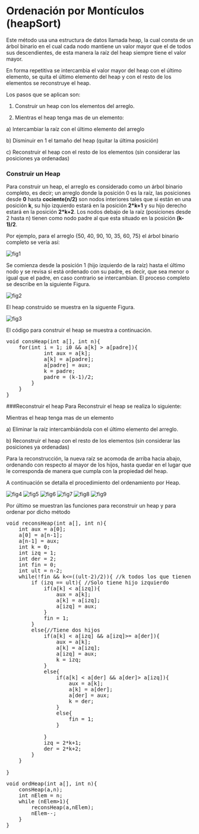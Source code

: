 # Ordenación por Montículos (heapSort)

Este método usa una estructura de datos llamada heap, la cual consta de un árbol binario en el cual cada nodo mantiene un valor mayor que el de todos sus descendientes, de esta manera la raíz del heap siempre tiene el valor mayor. 

En forma repetitiva se intercambia el valor mayor del heap con el último elemento, se quita el último elemento del heap y con el resto de los elementos se reconstruye el heap.

Los pasos que se aplican son:
1.	Construir un heap con los elementos del arreglo.

2.	Mientras el heap tenga mas de un elemento:

a)	Intercambiar la raíz con el último elemento del arreglo

b)	Disminuir en 1 el tamaño del heap (quitar la última posición)

c)	Reconstruir el heap con el resto de los elementos (sin considerar las posiciones ya ordenadas)

### Construir un Heap

Para construir un heap, el arreglo es considerado como un árbol binario completo, es decir; un arreglo donde la posición 0 es la raíz, las posiciones desde **0** hasta **cociente(n/2)** son nodos interiores tales que si están en una posición **k**, su hijo izquierdo estará en la posición **2*k+1** y su hijo derecho estará en la posición **2*k+2**. Los nodos debajo de la raíz (posiciones desde 2 hasta n) tienen como nodo padre al que esta situado en la posición **(k-1)/2**.

Por ejemplo, para el arreglo {50, 40,  90, 10, 35, 60, 75} el árbol binario completo se vería así:

![fig1](heap1.jpg)

Se comienza desde la posición 1 (hijo izquierdo de la raíz) hasta el último nodo y se revisa si está ordenado con su padre, es decir, que sea menor o igual que el padre, en caso contrario se intercambian. El proceso completo se describe en la siguiente Figura.

![fig2](heap2.jpg)

El heap construido se muestra en la siguente Figura.

![fig3](heap3.jpg)

El código para construir el heap se muestra a continuación.

<pre>
void consHeap(int a[], int n){
	for(int i = 1; i<n;i++){
		int k = i;
		int padre = (k-1)/2;
		while(k>0 && a[k] > a[padre]){
			int aux = a[k];
			a[k] = a[padre];
			a[padre] = aux;
			k = padre;
			padre = (k-1)/2;
		}
	}
}
</pre>


###Reconstruir el heap
Para Reconstruir el heap se realiza lo siguiente:


Mientras el heap tenga mas de un elemento

a)	Eliminar la raíz intercambiándola con el último elemento del arreglo.

b)	Reconstruir el heap con el resto de los elementos (sin considerar las posiciones ya ordenadas)

Para la reconstrucción, la nueva raíz se acomoda de arriba hacia abajo, ordenando con respecto al mayor de los hijos, hasta quedar en el lugar que le corresponda de manera que cumpla con la propiedad del heap.

A continuación se detalla el procedimiento del ordenamiento por Heap.

![fig4](heap4.jpg)
![fig5](heap5.jpg)
![fig6](heap6.jpg)
![fig7](heap7.jpg)
![fig8](heap8.jpg)
![fig9](heap9.jpg)

Por último se muestran las funciones para reconstruir un heap y para ordenar por dicho método

<pre>
void reconsHeap(int a[], int n){
	int aux = a[0];
	a[0] = a[n-1];
	a[n-1] = aux;
	int k = 0;
	int izq = 1;
	int der = 2;
	int fin = 0;
	int ult = n-2;
	while(!fin && k<=((ult-2)/2)){ //k todos los que tienen padre
		if (izq == ult){ //Solo tiene hijo izquierdo
			if(a[k] < a[izq]){
				aux = a[k];
				a[k] = a[izq];
				a[izq] = aux;	
			}
			fin = 1;
		}
		else{//Tiene dos hijos
			if(a[k] < a[izq] && a[izq]>= a[der]){
				aux = a[k];
				a[k] = a[izq];
				a[izq] = aux;
				k = izq;
			}
			else{
				if(a[k] < a[der] && a[der]> a[izq]){
					aux = a[k];
					a[k] = a[der];
					a[der] = aux;
					k = der;
				}
				else{
					fin = 1;
				}
				
			}
			izq = 2*k+1;
			der = 2*k+2;
		}
	}
	
}
</pre>



<pre>
void ordHeap(int a[], int n){
	consHeap(a,n);
	int nElem = n;
	while (nElem>1){
		reconsHeap(a,nElem);
		nElem--;
	}
}
</pre>
